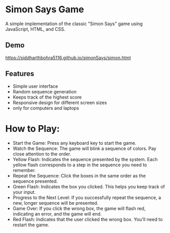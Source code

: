 # Simon Says Game

A simple implementation of the classic "Simon Says" game using JavaScript, HTML, and CSS.

## Demo
https://siddharthbohra5116.github.io/simonSays/simon.html

## Features
- Simple user interface
- Random sequence generation
- Keeps track of the highest score
- Responsive design for different screen sizes
- only for computers and laptops


# How to Play:
- Start the Game: Press any keyboard key to start the game.
- Watch the Sequence: The game will blink a sequence of colors. Pay close attention to the order.
- Yellow Flash: Indicates the sequence presented by the system. Each yellow flash corresponds to a step in the sequence you need to remember.
- Repeat the Sequence: Click the boxes in the same order as the sequence presented.
- Green Flash: Indicates the box you clicked. This helps you keep track of your input.
- Progress to the Next Level: If you successfully repeat the sequence, a new, longer sequence will be presented.
- Game Over: If you click the wrong box, the game will flash red, indicating an error, and the game will end.
- Red Flash: Indicates that the user clicked the wrong box. You'll need to restart the game.
